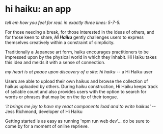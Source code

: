 # hi haiku: an app
*tell em how you feel
for real. in exactly three 
lines: 5-7-5.*

For those needing a break, for those interested in the ideas of others, and for those keen to share, ***Hi Haiku*** gently challenges users to express themselves creatively within a constraint of simplicity. 

Traditionally a Japanese art form, haiku encourages practitioners to be impressed upon by the physical world in which they inhabit. Hi Haiku takes this idea and melds it with a sense of connection.

*my heart is at peace
upon discovery of
a site: hi haiku*
-- a Hi Haiku user

Users are able to upload their own haikus and browse the collection of haikus uploaded by others. During haiku construction, Hi Haiku keeps track of syllable count and also provides users with the option to search for words or phrases that may be on the tip of their tongue.
 
*'it brings me joy to
have my react components load
and to write haikus'*
--Jess Richmond, developer of Hi Haiku

Getting started is as easy as running 'npm run web dev'... do be sure to come by for a moment of online reprieve.
